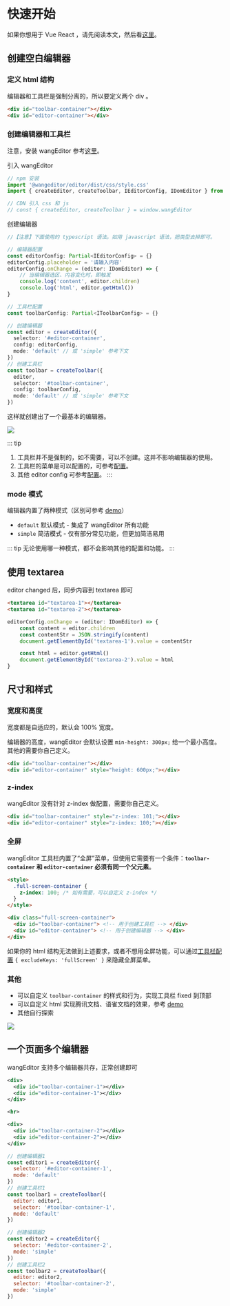 # 快速开始

如果你想用于 Vue React ，请先阅读本文，然后看[这里](./for-frame.md)。

## 创建空白编辑器

### 定义 html 结构

编辑器和工具栏是强制分离的，所以要定义两个 div 。

```html
<div id="toolbar-container"></div>
<div id="editor-container"></div>
```

### 创建编辑器和工具栏

注意，安装 wangEditor 参考[这里](/v5/installation.html)。

引入 wangEditor

```js
// npm 安装
import '@wangeditor/editor/dist/css/style.css'
import { createEditor, createToolbar, IEditorConfig, IDomEditor } from '@wangeditor/editor'

// CDN 引入 css 和 js
// const { createEditor, createToolbar } = window.wangEditor
```

创建编辑器

```ts
//【注意】下面使用的 typescript 语法。如用 javascript 语法，把类型去掉即可。

// 编辑器配置
const editorConfig: Partial<IEditorConfig> = {}
editorConfig.placeholder = '请输入内容'
editorConfig.onChange = (editor: IDomEditor) => {
    // 当编辑器选区、内容变化时，即触发
    console.log('content', editor.children)
    console.log('html', editor.getHtml())
}

// 工具栏配置
const toolbarConfig: Partial<IToolbarConfig> = {}

// 创建编辑器
const editor = createEditor({
  selector: '#editor-container',
  config: editorConfig,
  mode: 'default' // 或 'simple' 参考下文
})
// 创建工具栏
const toolbar = createToolbar({
  editor,
  selector: '#toolbar-container',
  config: toolbarConfig,
  mode: 'default' // 或 'simple' 参考下文
})
```

这样就创建出了一个最基本的编辑器。

![](/image/editor.png)

::: tip
1. 工具栏并不是强制的，如不需要，可以不创建。这并不影响编辑器的使用。
2. 工具栏的菜单是可以配置的，可参考[配置](/v5/toolbar-config.html)。
3. 其他 editor config 可参考[配置](/v5/editor-config.html)。
:::

### mode 模式

编辑器内置了两种模式（区别可参考 [demo](https://www.wangeditor.com/demo/index.html)）
- `default` 默认模式 - 集成了 wangEditor 所有功能
- `simple` 简洁模式 - 仅有部分常见功能，但更加简洁易用

::: tip
无论使用哪一种模式，都不会影响其他的配置和功能。
:::

## 使用 textarea

editor changed 后，同步内容到 textarea 即可

```html
<textarea id="textarea-1"></textarea>
<textarea id="textarea-2"></textarea>
```

```js
editorConfig.onChange = (editor: IDomEditor) => {
    const content = editor.children
    const contentStr = JSON.stringify(content)
    document.getElementById('textarea-1').value = contentStr

    const html = editor.getHtml()
    document.getElementById('textarea-2').value = html
}
```

## 尺寸和样式

### 宽度和高度

宽度都是自适应的，默认会 100% 宽度。

编辑器的高度，wangEditor 会默认设置 `min-height: 300px;` 给一个最小高度。其他的需要你自己定义。

```html
<div id="toolbar-container"></div>
<div id="editor-container" style="height: 600px;"></div>
```

### z-index

wangEditor 没有针对 z-index 做配置，需要你自己定义。

```html
<div id="toolbar-container" style="z-index: 101;"></div>
<div id="editor-container" style="z-index: 100;"></div>
```

### 全屏

wangEditor 工具栏内置了“全屏”菜单，但使用它需要有一个条件：**`toolbar-container` 和 `editor-container` 必须有同一个父元素**。

```html
<style>
  .full-screen-container {
    z-index: 100; /* 如有需要，可以自定义 z-index */
  }
</style>

<div class="full-screen-container">
  <div id="toolbar-container"> <!-- 用于创建工具栏 --> </div>
  <div id="editor-container"> <!-- 用于创建编辑器 --> </div>
</div>
```

如果你的 html 结构无法做到上述要求，或者不想用全屏功能，可以通过[工具栏配置](/v5/toolbar-config.html) `{ excludeKeys: 'fullScreen' }` 来隐藏全屏菜单。

### 其他

- 可以自定义 `toolbar-container` 的样式和行为，实现工具栏 fixed 到顶部
- 可以自定义 html 实现腾讯文档、语雀文档的效果，参考 [demo](https://www.wangeditor.com/demo/like-qq-doc.html)
- 其他自行探索

![](/image/yuque.png)

## 一个页面多个编辑器

wangEditor 支持多个编辑器共存，正常创建即可

```xml
<div>
  <div id="toolbar-container-1"></div>
  <div id="editor-container-1"></div>
</div>

<hr>

<div>
  <div id="toolbar-container-2"></div>
  <div id="editor-container-2"></div>
</div>
```

```js
// 创建编辑器1
const editor1 = createEditor({
  selector: '#editor-container-1',
  mode: 'default'
})
// 创建工具栏1
const toolbar1 = createToolbar({
  editor: editor1,
  selector: '#toolbar-container-1',
  mode: 'default'
})

// 创建编辑器2
const editor2 = createEditor({
  selector: '#editor-container-2',
  mode: 'simple'
})
// 创建工具栏2
const toolbar2 = createToolbar({
  editor: editor2,
  selector: '#toolbar-container-2',
  mode: 'simple'
})
```